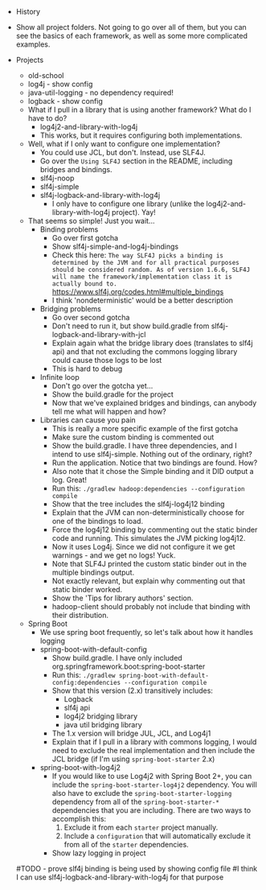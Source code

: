 - History

- Show all project folders. Not going to go over all of them, but you can see the basics of each framework,
as well as some more complicated examples.

- Projects
    - old-school
    - log4j - show config
    - java-util-logging - no dependency required!
    - logback - show config
    - What if I pull in a library that is using another framework? What do I have to do?
        - log4j2-and-library-with-log4j
        - This works, but it requires configuring both implementations.
    - Well, what if I only want to configure one implementation?
        - You could use JCL, but don't. Instead, use SLF4J.
        - Go over the `Using SLF4J` section in the README, including bridges and bindings.
        - slf4j-noop
        - slf4j-simple
        - slf4j-logback-and-library-with-log4j
            - I only have to configure one library (unlike the log4j2-and-library-with-log4j project). Yay!
    - That seems so simple! Just you wait...
        - Binding problems
            - Go over first gotcha
            - Show slf4j-simple-and-log4j-bindings
            - Check this here:
            `The way SLF4J picks a binding is determined by the JVM and for all practical purposes should be considered random. As of version 1.6.6, SLF4J will name the framework/implementation class it is actually bound to.`
            https://www.slf4j.org/codes.html#multiple_bindings
            - I think 'nondeterministic' would be a better description
        - Bridging problems
            - Go over second gotcha
            - Don't need to run it, but show build.gradle from slf4j-logback-and-library-with-jcl
            - Explain again what the bridge library does (translates to slf4j api) and that not excluding
              the commons logging library could cause those logs to be lost
            - This is hard to debug
        - Infinite loop
            - Don't go over the gotcha yet...
            - Show the build.gradle for the project
            - Now that we've explained bridges and bindings, can anybody tell me what will happen and how?
        - Libraries can cause you pain
            - This is really a more specific example of the first gotcha
            - Make sure the custom binding is commented out
            - Show the build.gradle. I have three dependencies, and I intend to use slf4j-simple. Nothing out of the ordinary, right?
            - Run the application. Notice that two bindings are found. How?
            - Also note that it chose the Simple binding and it DID output a log. Great!
            - Run this: `./gradlew hadoop:dependencies --configuration compile`
            - Show that the tree includes the slf4j-log4j12 binding
            - Explain that the JVM can non-deterministically choose for one of the bindings to load.
            - Force the log4j12 binding by commenting out the static binder code and running.  This simulates the JVM picking log4j12.
            - Now it uses Log4j. Since we did not configure it we get warnings - and we get no logs! Yuck.
            - Note that SLF4J printed the custom static binder out in the multiple bindings output.
            - Not exactly relevant, but explain why commenting out that static binder worked. 
            - Show the 'Tips for library authors' section.
            - hadoop-client should probably not include that binding with their distribution.
    - Spring Boot
        - We use spring boot frequently, so let's talk about how it handles logging
        - spring-boot-with-default-config
            - Show build.gradle. I have only included org.springframework.boot:spring-boot-starter
            - Run this: `./gradlew spring-boot-with-default-config:dependencies --configuration compile`
            - Show that this version (2.x) transitively includes:
                - Logback
                - slf4j api
                - log4j2 bridging library
                - java util bridging library
            - The 1.x version will bridge JUL, JCL, and Log4j1
            - Explain that if I pull in a library with commons logging, I would need to exclude the real implementation
              and then include the JCL bridge (if I'm using `spring-boot-starter` 2.x)
        - spring-boot-with-log4j2
            - If you would like to use Log4j2 with Spring Boot 2+, you can include the `spring-boot-starter-log4j2`
              dependency. You will also have to exclude the `spring-boot-starter-logging` dependency from all
              of the `spring-boot-starter-*` dependencies that you are including.  There are two ways to accomplish
              this:
                1. Exclude it from each `starter` project manually.
                2. Include a `configuration` that will automatically exclude it from all of the `starter`
                   dependencies.
            - Show lazy logging in project
    
    
    
    #TODO - prove slf4j binding is being used by showing config file
    #I think I can use slf4j-logback-and-library-with-log4j for that purpose